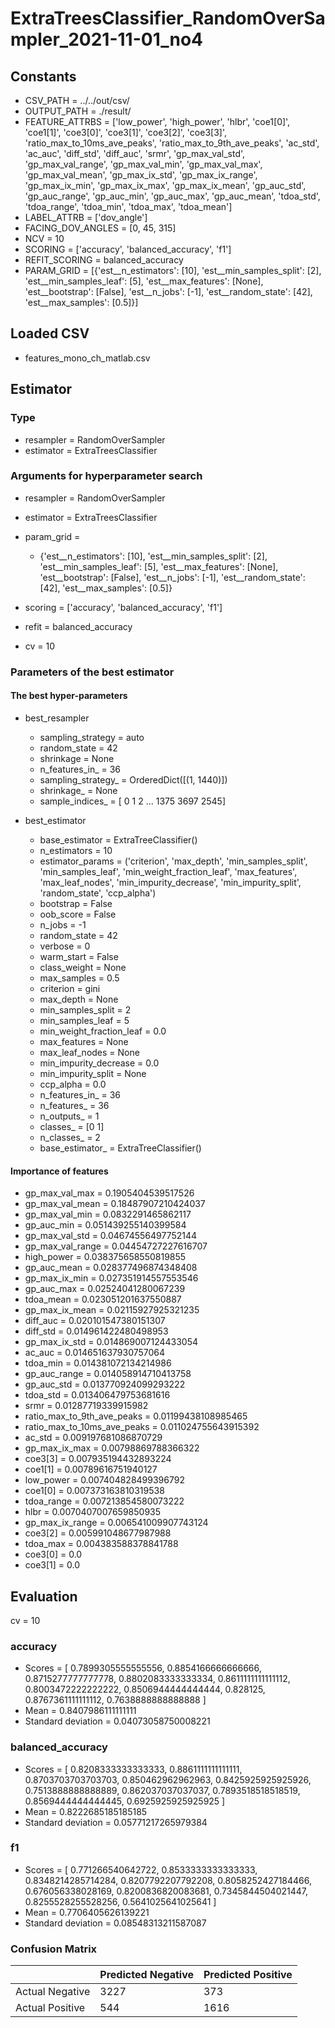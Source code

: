 # ExtraTreesClassifier_RandomOverSampler_2021-11-01_no4
## Constants
- CSV_PATH = ../../out/csv/
- OUTPUT_PATH = ./result/
- FEATURE_ATTRBS = ['low_power', 'high_power', 'hlbr', 'coe1[0]', 'coe1[1]', 'coe3[0]', 'coe3[1]', 'coe3[2]', 'coe3[3]', 'ratio_max_to_10ms_ave_peaks', 'ratio_max_to_9th_ave_peaks', 'ac_std', 'ac_auc', 'diff_std', 'diff_auc', 'srmr', 'gp_max_val_std', 'gp_max_val_range', 'gp_max_val_min', 'gp_max_val_max', 'gp_max_val_mean', 'gp_max_ix_std', 'gp_max_ix_range', 'gp_max_ix_min', 'gp_max_ix_max', 'gp_max_ix_mean', 'gp_auc_std', 'gp_auc_range', 'gp_auc_min', 'gp_auc_max', 'gp_auc_mean', 'tdoa_std', 'tdoa_range', 'tdoa_min', 'tdoa_max', 'tdoa_mean']
- LABEL_ATTRB = ['dov_angle']
- FACING_DOV_ANGLES = [0, 45, 315]
- NCV = 10
- SCORING = ['accuracy', 'balanced_accuracy', 'f1']
- REFIT_SCORING = balanced_accuracy
- PARAM_GRID = [{'est__n_estimators': [10], 'est__min_samples_split': [2], 'est__min_samples_leaf': [5], 'est__max_features': [None], 'est__bootstrap': [False], 'est__n_jobs': [-1], 'est__random_state': [42], 'est__max_samples': [0.5]}]

## Loaded CSV
- features_mono_ch_matlab.csv

## Estimator
### Type
- resampler = RandomOverSampler
- estimator = ExtraTreesClassifier

### Arguments for hyperparameter search
- resampler = RandomOverSampler
- estimator = ExtraTreesClassifier
- param_grid = 
	- {'est__n_estimators': [10], 'est__min_samples_split': [2], 'est__min_samples_leaf': [5], 'est__max_features': [None], 'est__bootstrap': [False], 'est__n_jobs': [-1], 'est__random_state': [42], 'est__max_samples': [0.5]}

- scoring = ['accuracy', 'balanced_accuracy', 'f1']
- refit = balanced_accuracy
- cv = 10

### Parameters of the best estimator
#### The best hyper-parameters
- best_resampler
	- sampling_strategy = auto
	- random_state = 42
	- shrinkage = None
	- n_features_in_ = 36
	- sampling_strategy_ = OrderedDict([(1, 1440)])
	- shrinkage_ = None
	- sample_indices_ = [   0    1    2 ... 1375 3697 2545]

- best_estimator
	- base_estimator = ExtraTreeClassifier()
	- n_estimators = 10
	- estimator_params = ('criterion', 'max_depth', 'min_samples_split', 'min_samples_leaf', 'min_weight_fraction_leaf', 'max_features', 'max_leaf_nodes', 'min_impurity_decrease', 'min_impurity_split', 'random_state', 'ccp_alpha')
	- bootstrap = False
	- oob_score = False
	- n_jobs = -1
	- random_state = 42
	- verbose = 0
	- warm_start = False
	- class_weight = None
	- max_samples = 0.5
	- criterion = gini
	- max_depth = None
	- min_samples_split = 2
	- min_samples_leaf = 5
	- min_weight_fraction_leaf = 0.0
	- max_features = None
	- max_leaf_nodes = None
	- min_impurity_decrease = 0.0
	- min_impurity_split = None
	- ccp_alpha = 0.0
	- n_features_in_ = 36
	- n_features_ = 36
	- n_outputs_ = 1
	- classes_ = [0 1]
	- n_classes_ = 2
	- base_estimator_ = ExtraTreeClassifier()

#### Importance of features
- gp_max_val_max = 0.1905404539517526
- gp_max_val_mean = 0.18487907210424037
- gp_max_val_min = 0.0832291465862117
- gp_auc_min = 0.051439255140399584
- gp_max_val_std = 0.04674556497752144
- gp_max_val_range = 0.04454727227616707
- high_power = 0.038375658550819855
- gp_auc_mean = 0.028377496874348408
- gp_max_ix_min = 0.027351914557553546
- gp_auc_max = 0.02524041280067239
- tdoa_mean = 0.023051201637550887
- gp_max_ix_mean = 0.02115927925321235
- diff_auc = 0.020101547380151307
- diff_std = 0.014961422480498953
- gp_max_ix_std = 0.014869007124433054
- ac_auc = 0.014651637930757064
- tdoa_min = 0.014381072134214986
- gp_auc_range = 0.014058914710413758
- gp_auc_std = 0.013770924099293222
- tdoa_std = 0.013406479753681616
- srmr = 0.01287719339915982
- ratio_max_to_9th_ave_peaks = 0.01199438108985465
- ratio_max_to_10ms_ave_peaks = 0.011024755643915392
- ac_std = 0.009197681086870729
- gp_max_ix_max = 0.00798869788366322
- coe3[3] = 0.007935194432893224
- coe1[1] = 0.00789616751940127
- low_power = 0.007404828499396792
- coe1[0] = 0.007373163810319538
- tdoa_range = 0.007213854580073222
- hlbr = 0.0070407007659850935
- gp_max_ix_range = 0.006541009907743124
- coe3[2] = 0.005991048677987988
- tdoa_max = 0.004383588378841788
- coe3[0] = 0.0
- coe3[1] = 0.0

## Evaluation
cv = 10
### accuracy
- Scores = [ 0.7899305555555556, 0.8854166666666666, 0.8715277777777778, 0.8802083333333334, 0.8611111111111112, 0.8003472222222222, 0.8506944444444444, 0.828125, 0.8767361111111112, 0.7638888888888888 ]
- Mean = 0.8407986111111111
- Standard deviation = 0.04073058750008221

### balanced_accuracy
- Scores = [ 0.8208333333333333, 0.8861111111111111, 0.8703703703703703, 0.850462962962963, 0.8425925925925926, 0.7513888888888889, 0.862037037037037, 0.7893518518518519, 0.8569444444444445, 0.6925925925925925 ]
- Mean = 0.8222685185185185
- Standard deviation = 0.05771217265979384

### f1
- Scores = [ 0.771266540642722, 0.8533333333333333, 0.8348214285714284, 0.8207792207792208, 0.8058252427184466, 0.676056338028169, 0.8200836820083681, 0.7345844504021447, 0.8255528255528256, 0.5641025641025641 ]
- Mean = 0.7706405626139221
- Standard deviation = 0.08548313211587087

### Confusion Matrix
|  | Predicted Negative | Predicted Positive |
| --- | --- | --- |
| Actual Negative | 3227 | 373 |
| Actual Positive | 544 | 1616 |

      